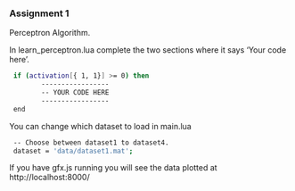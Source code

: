 
### Assignment 1

Perceptron Algorithm.


In learn_perceptron.lua complete the two sections where it says ‘Your code here’.

``` sh
 if (activation[{ 1, 1}] >= 0) then
        -----------------
        -- YOUR CODE HERE
        -----------------
 end
```


You can change which dataset to load in main.lua

``` sh
 -- Choose between dataset1 to dataset4.
 dataset = 'data/dataset1.mat';
```

If you have gfx.js running you will see the data plotted at http://localhost:8000/